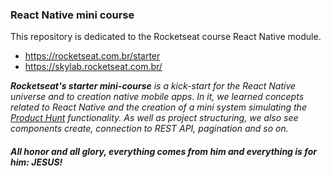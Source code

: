 ### React Native mini course

This repository is dedicated to the Rocketseat course React Native module.
- https://rocketseat.com.br/starter
- https://skylab.rocketseat.com.br/

***Rocketseat's starter mini-course** is a kick-start for the React Native universe and to creation native mobile apps. In it, we learned concepts related to React Native and the creation of a mini system simulating the [Product Hunt](https://www.producthunt.com/) functionality. As well as project structuring, we also see components create, connection to REST API, pagination and so on.*

##### _All honor and all glory, everything comes from him and everything is for him: JESUS!_

